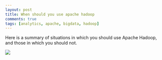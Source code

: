 ```yaml
---
layout: post
title: When should you use apache hadoop
comments: true
tags: [analytics, apache, bigdata, hadoop]
---
```



Here is a summary of situations in which you should use Apache Hadoop, and those in which you should not. 

<img src="https://s3-eu-west-1.amazonaws.com/wopcontent/uploads/2015/04/hadoop_yes_no.png" /> 

